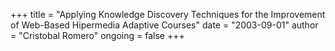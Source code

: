 +++
title = "Applying Knowledge Discovery Techniques for the Improvement of Web-Based Hipermedia Adaptive Courses"
date = "2003-09-01"
author = "Cristobal Romero"
ongoing = false
+++
